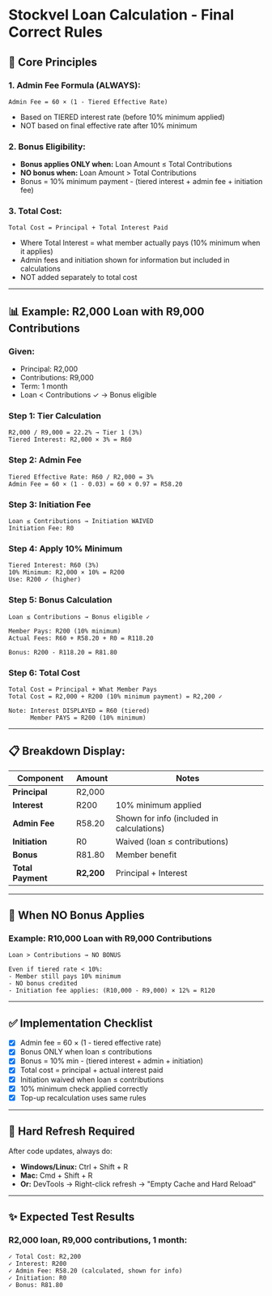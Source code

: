 # Stockvel Loan Calculation - Final Correct Rules

## 🎯 **Core Principles**

### **1. Admin Fee Formula (ALWAYS):**
```
Admin Fee = 60 × (1 - Tiered Effective Rate)
```
- Based on TIERED interest rate (before 10% minimum applied)
- NOT based on final effective rate after 10% minimum

### **2. Bonus Eligibility:**
- **Bonus applies ONLY when:** Loan Amount ≤ Total Contributions
- **NO bonus when:** Loan Amount > Total Contributions
- Bonus = 10% minimum payment - (tiered interest + admin fee + initiation fee)

### **3. Total Cost:**
```
Total Cost = Principal + Total Interest Paid
```
- Where Total Interest = what member actually pays (10% minimum when it applies)
- Admin fees and initiation shown for information but included in calculations
- NOT added separately to total cost

---

## 📊 **Example: R2,000 Loan with R9,000 Contributions**

### **Given:**
- Principal: R2,000
- Contributions: R9,000
- Term: 1 month
- Loan < Contributions ✓ → Bonus eligible

### **Step 1: Tier Calculation**
```
R2,000 / R9,000 = 22.2% → Tier 1 (3%)
Tiered Interest: R2,000 × 3% = R60
```

### **Step 2: Admin Fee**
```
Tiered Effective Rate: R60 / R2,000 = 3%
Admin Fee = 60 × (1 - 0.03) = 60 × 0.97 = R58.20
```

### **Step 3: Initiation Fee**
```
Loan ≤ Contributions → Initiation WAIVED
Initiation Fee: R0
```

### **Step 4: Apply 10% Minimum**
```
Tiered Interest: R60 (3%)
10% Minimum: R2,000 × 10% = R200
Use: R200 ✓ (higher)
```

### **Step 5: Bonus Calculation**
```
Loan ≤ Contributions → Bonus eligible ✓

Member Pays: R200 (10% minimum)
Actual Fees: R60 + R58.20 + R0 = R118.20

Bonus: R200 - R118.20 = R81.80
```

### **Step 6: Total Cost**
```
Total Cost = Principal + What Member Pays
Total Cost = R2,000 + R200 (10% minimum payment) = R2,200 ✓

Note: Interest DISPLAYED = R60 (tiered)
      Member PAYS = R200 (10% minimum)
```

---

## 📋 **Breakdown Display:**

| Component | Amount | Notes |
|-----------|--------|-------|
| **Principal** | R2,000 | |
| **Interest** | R200 | 10% minimum applied |
| **Admin Fee** | R58.20 | Shown for info (included in calculations) |
| **Initiation** | R0 | Waived (loan ≤ contributions) |
| **Bonus** | R81.80 | Member benefit |
| **Total Payment** | **R2,200** | Principal + Interest |

---

## 🚫 **When NO Bonus Applies**

### **Example: R10,000 Loan with R9,000 Contributions**

```
Loan > Contributions → NO BONUS

Even if tiered rate < 10%:
- Member still pays 10% minimum
- NO bonus credited
- Initiation fee applies: (R10,000 - R9,000) × 12% = R120
```

---

## ✅ **Implementation Checklist**

- [x] Admin fee = 60 × (1 - tiered effective rate)
- [x] Bonus ONLY when loan ≤ contributions
- [x] Bonus = 10% min - (tiered interest + admin + initiation)
- [x] Total cost = principal + actual interest paid
- [x] Initiation waived when loan ≤ contributions
- [x] 10% minimum check applied correctly
- [x] Top-up recalculation uses same rules

---

## 🔄 **Hard Refresh Required**

After code updates, always do:
- **Windows/Linux:** Ctrl + Shift + R
- **Mac:** Cmd + Shift + R
- **Or:** DevTools → Right-click refresh → "Empty Cache and Hard Reload"

---

## ✨ **Expected Test Results**

### **R2,000 loan, R9,000 contributions, 1 month:**
```
✓ Total Cost: R2,200
✓ Interest: R200
✓ Admin Fee: R58.20 (calculated, shown for info)
✓ Initiation: R0
✓ Bonus: R81.80
```
